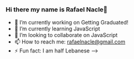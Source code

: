 ### Hi there my name is Rafael Nacle👋

- 🔭 I’m currently working on Getting Graduated!
- 🌱 I’m currently learning JavaScript
- 👯 I’m looking to collaborate on JavaScript
- 📫 How to reach me: rafaelnacle@gmail.com
- ⚡ Fun fact: I am half Lebanese
-->
